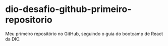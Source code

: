 # dio-desafio-github-primeiro-repositorio
Meu primeiro repositório no GitHub, seguindo o guia do bootcamp de React da DIO.
